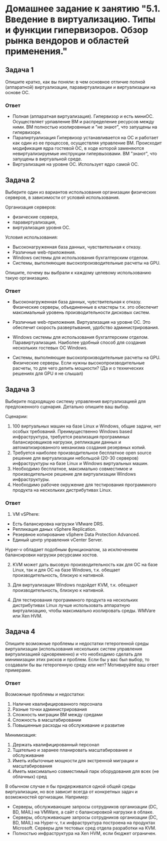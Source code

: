 # Домашнее задание к занятию "5.1. Введение в виртуализацию. Типы и функции гипервизоров. Обзор рынка вендоров и областей применения."

## Задача 1
Опишите кратко, как вы поняли: в чем основное отличие полной (аппаратной) виртуализации, паравиртуализации и виртуализации на основе ОС.

### Ответ
-   Полная (аппаратная виртуализация).
Гипервизор и есть миниОС. Осуществляет урпавление ВМ и распределение ресурсов между ними. ВМ полностью изолировнные и "не знают", что запущены на гипервизоре.
-   Парапиртуализация
Гипервизор устанавливается на ОС и работает как один из ее процессов, осуществляя управление ВМ. Происходит модификация ядра гостевой ОС, в ходе которой заменяются невиртуализируемые инструкции гипервызовами. ВМ "знают", что запущены в виртуальной среде.
-   Виртуализация на уровне ОС.
Использует ядро самой ОС.

## Задача 2

Выберите один из вариантов использования организации физических серверов, в зависимости от условий использования.

Организация серверов:

-   физические сервера,
-   паравиртуализация,
-   виртуализация уровня ОС.

Условия использования:

-   Высоконагруженная база данных, чувствительная к отказу.
-   Различные web-приложения.
-   Windows системы для использования бухгалтерским отделом.
-   Системы, выполняющие высокопроизводительные расчеты на GPU.

Опишите, почему вы выбрали к каждому целевому использованию такую организацию.

### Ответ

-   Высоконагруженная база данных, чувствительная к отказу.
Физические серверы, объединенные в кластеры т.к. это обеспечит максимальный уровень производительности дисковых систем.

-   Различные web-приложения.
Виртуализация на уровне ОС. Это обеспечит скорость развертывания, удобство администрирования.

-   Windows системы для использования бухгалтерским отделом.
Паравиртуализация. Наиболее удобный способ для создания нескольких гостевых ОС Windows.

-   Системы, выполняющие высокопроизводительные расчеты на GPU.
Физические серверы. Если нужны высокопроизводительные расчеты, то для чего делить мощности? (Да и о технических решениях для GPU я не слышал)

## Задача 3

Выберите подходящую систему управления виртуализацией для предложенного сценария. Детально опишите ваш выбор.

Сценарии:

1.  100 виртуальных машин на базе Linux и Windows, общие задачи, нет особых требований. Преимущественно Windows based инфраструктура, требуется реализация программных балансировщиков нагрузки, репликации данных и автоматизированного механизма создания резервных копий.
2.  Требуется наиболее производительное бесплатное open source решение для виртуализации небольшой (20-30 серверов) инфраструктуры на базе Linux и Windows виртуальных машин.
3.  Необходимо бесплатное, максимально совместимое и производительное решение для виртуализации Windows инфраструктуры.
4.  Необходимо рабочее окружение для тестирования программного продукта на нескольких дистрибутивах Linux.

### Ответ
1.  VM vSPhere: 
- Есть балансировка нагрузки VMware DRS.
- Репликация даных vSphere Replication.
- Резервное копирование vSphere Data Protection Advanced.
- Единый центр управления vCenter Server.

Hyper-v обладает подобным функционалом, за исключением балансировки нагрузки ресурсами хостов.

2. KVM может дать высовую производительность как для ОС на базе Linux, так и для ОС на базе Windows, т.к. обещает производительность, близкую к нативной.

3. Для виртуализации Windows подойдет KVM, т.к. обещают производительность, близкую к нативной.

4. Для тестирования программного продукта на нескольких дистрибутивах Linux лучше использовать аппаратную виртуализацию, чтобы максимально изолировать среды. WMVare или Xen HVM.

## Задача 4

Опишите возможные проблемы и недостатки гетерогенной среды виртуализации (использования нескольких систем управления виртуализацией одновременно) и что необходимо сделать для минимизации этих рисков и проблем. Если бы у вас был выбор, то создавали бы вы гетерогенную среду или нет? Мотивируйте ваш ответ примерами.

### Ответ
Возможные проблемы и недостатки:
1.  Наличие квалифицированного персонала
2.  Разные точки администрирования
3.  Сложность миграции ВМ между средами
4.  Сложность в масштабировании
5.  Повышенные расходы на обслуживание и развитие

Минимизация:
1.  Держать квалифицированный персонал
2.  Тщательно и заранее планировать масштабирование и обслуживание
3.  Иметь избыточные мощности для экстренной миграции и масштабирования
4.  Иметь максимально совместимый парк оборудования для всех (не облачных) сред

В обычном случае я бы придерживался одной общей среды виртуализации, но все зависит всегда от конкретных задач и возможностей оргнизации. Например:
-   Серверы, обслуживающие запросы сотрудников организации (DC, BD, MAIL) на VMWare, а сайт с балансировкой нагрузки в облаке. 
-   Серверы, обслуживающие запросы сотрудников организации (DC, BD, MAIL) на Hyper-v, т.к инфраструктура построена на продуктах Microsoft. Cерверы для тестовых сред отдела разработки на KVM.
-   Полностью инфраструктура на Xen HVM, если бюджет ограничен.